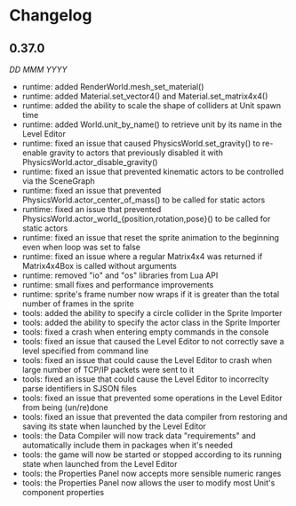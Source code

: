 Changelog
=========

0.37.0
------
*DD MMM YYYY*

* runtime: added RenderWorld.mesh_set_material()
* runtime: added Material.set_vector4() and Material.set_matrix4x4()
* runtime: added the ability to scale the shape of colliders at Unit spawn time
* runtime: added World.unit_by_name() to retrieve unit by its name in the Level Editor
* runtime: fixed an issue that caused PhysicsWorld.set_gravity() to re-enable gravity to actors that previously disabled it with PhysicsWorld.actor_disable_gravity()
* runtime: fixed an issue that prevented kinematic actors to be controlled via the SceneGraph
* runtime: fixed an issue that prevented PhysicsWorld.actor_center_of_mass() to be called for static actors
* runtime: fixed an issue that prevented PhysicsWorld.actor_world_{position,rotation,pose}() to be called for static actors
* runtime: fixed an issue that reset the sprite animation to the beginning even when loop was set to false
* runtime: fixed an issue where a regular Matrix4x4 was returned if Matrix4x4Box is called without arguments
* runtime: removed "io" and "os" libraries from Lua API
* runtime: small fixes and performance improvements
* runtime: sprite's frame number now wraps if it is greater than the total number of frames in the sprite
* tools: added the ability to specify a circle collider in the Sprite Importer
* tools: added the ability to specify the actor class in the Sprite Importer
* tools: fixed a crash when entering empty commands in the console
* tools: fixed an issue that caused the Level Editor to not correctly save a level specified from command line
* tools: fixed an issue that could cause the Level Editor to crash when large number of TCP/IP packets were sent to it
* tools: fixed an issue that could cause the Level Editor to incorreclty parse identifiers in SJSON files
* tools: fixed an issue that prevented some operations in the Level Editor from being (un/re)done
* tools: fixed an issue that prevented the data compiler from restoring and saving its state when launched by the Level Editor
* tools: the Data Compiler will now track data "requirements" and automatically include them in packages when it's needed
* tools: the game will now be started or stopped according to its running state when launched from the Level Editor
* tools: the Properties Panel now accepts more sensible numeric ranges
* tools: the Properties Panel now allows the user to modify most Unit's component properties
